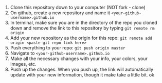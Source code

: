 1. Clone this repository down to your computer (NOT fork - clone)
2. On github, create a new repository and name it `<your-github-username>.github.io`
3. In terminal, make sure you are in the directory of the repo you cloned down and remove the link to this repository by typing `git remote rm origin`
4. Add your new repository as the origin for this repo: `git remote add origin <paste git repo link here>`
5. Push everything to your repo: `git push origin master`
6. Navigate to `<your-github-username>.github.io`
7. Make all the necessary changes with your info, your colors, your images, etc.
8. Push up the changes. When you push up, the link will automatically update with your new information, though it make take a little bit. ok